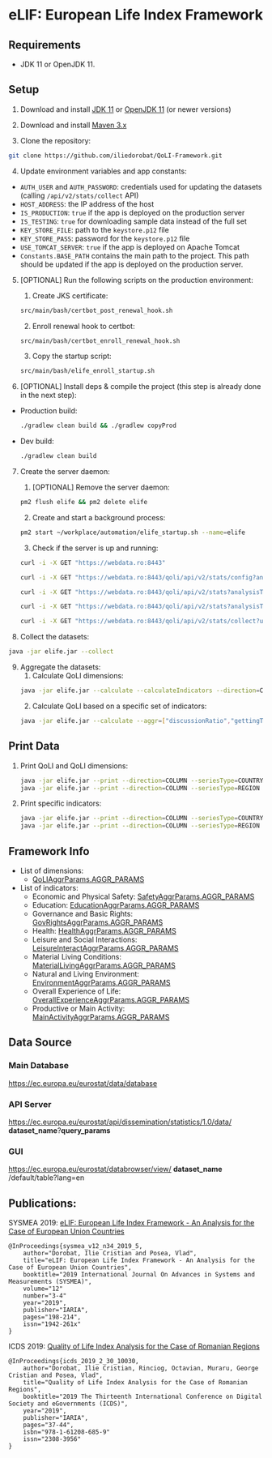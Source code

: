 # eLIF: European Life Index Framework

## Requirements
- JDK 11 or OpenJDK 11.

## Setup
1. Download and install [JDK 11](https://www.oracle.com/nl/java/technologies/javase/jdk11-archive-downloads.html) or [OpenJDK 11](https://openjdk.org/install/) (or newer versions)

2. Download and install [Maven 3.x](https://maven.apache.org/install.html)

3. Clone the repository:
```bash
git clone https://github.com/iliedorobat/QoLI-Framework.git
```

4. Update environment variables and app constants:
- `AUTH_USER` and `AUTH_PASSWORD`: credentials used for updating the datasets (calling `/api/v2/stats/collect` API)
- `HOST_ADDRESS`: the IP address of the host
- `IS_PRODUCTION`: `true` if the app is deployed on the production server
- `IS_TESTING`: `true` for downloading sample data instead of the full set
- `KEY_STORE_FILE`: path to the `keystore.p12` file
- `KEY_STORE_PASS`: password for the `keystore.p12` file
- `USE_TOMCAT_SERVER`: `true` if the app is deployed on Apache Tomcat
- `Constants.BASE_PATH` contains the main path to the project. This path should be updated if the app is deployed on the production server.

5. [OPTIONAL] Run the following scripts on the production environment:
   1. Create JKS certificate:
    ```bash
    src/main/bash/certbot_post_renewal_hook.sh
    ```
   2. Enroll renewal hook to certbot:
    ```bash
    src/main/bash/certbot_enroll_renewal_hook.sh
    ```
   3. Copy the startup script:
    ```bash
    src/main/bash/elife_enroll_startup.sh
    ```

6. [OPTIONAL] Install deps & compile the project (this step is already done in the next step):
- Production build:
    ```bash
    ./gradlew clean build && ./gradlew copyProd
    ```
- Dev build:
    ```bash
    ./gradlew clean build
    ```

7. Create the server daemon:
    1. [OPTIONAL] Remove the server daemon:
    ```bash
    pm2 flush elife && pm2 delete elife
    ```
    2. Create and start a background process:
    ```bash
    pm2 start ~/workplace/automation/elife_startup.sh --name=elife
    ```
    3. Check if the server is up and running:
    ```bash
    curl -i -X GET "https://webdata.ro:8443"
    ```
    ```bash
    curl -i -X GET "https://webdata.ro:8443/qoli/api/v2/stats/config?analysisType=aggregate"
    ```
    ```bash
    curl -i -X GET "https://webdata.ro:8443/qoli/api/v2/stats?analysisType=individually&aggr=education:dropoutRatio&startYear=2020&endYear=2022"
    ```
    ```bash
    curl -i -X GET "https://webdata.ro:8443/qoli/api/v2/stats?analysisType=aggregate&aggr=education:dropoutRatio&aggr=health:health:bodyMassIndex&startYear=2020&endYear=2022"
    ```
    ```bash
    curl -i -X GET "https://webdata.ro:8443/qoli/api/v2/stats/collect?username=admin&password=admin1234"
    ```

8. Collect the datasets:
```bash
java -jar elife.jar --collect
```

9. Aggregate the datasets:
   1. Calculate QoLI dimensions:
    ```bash
    java -jar elife.jar --calculate --calculateIndicators --direction=COLUMN
    ```
    2. Calculate QoLI based on a specific set of indicators:
    ```bash
    java -jar elife.jar --calculate --aggr=["discussionRatio","gettingTogetherFrdRatio"]
    ```

## Print Data
1. Print QoLI and QoLI dimensions:
    ```bash
    java -jar elife.jar --print --direction=COLUMN --seriesType=COUNTRY --dimension=QOLI
    java -jar elife.jar --print --direction=COLUMN --seriesType=REGION --dimension=QOLI
    ```
2. Print specific indicators:
    ```bash
    java -jar elife.jar --print --direction=COLUMN --seriesType=COUNTRY --dimension=EDUCATION --indicator=DIGITAL_SKILLS_RATIO
    java -jar elife.jar --print --direction=COLUMN --seriesType=REGION --dimension=EDUCATION --indicator=DIGITAL_SKILLS_RATIO
    ```



## Framework Info
* List of dimensions:
  * [QoLIAggrParams.AGGR_PARAMS](https://github.com/iliedorobat/QoLI-Framework/blob/release/2.1/src/ro/webdata/qoli/aggr/stats/dimensions/QoLIAggrParams.java#L42)
* List of indicators:
  * Economic and Physical Safety: [SafetyAggrParams.AGGR_PARAMS](https://github.com/iliedorobat/QoLI-Framework/blob/release/2.1/src/ro/webdata/qoli/aggr/stats/dimensions/safety/SafetyAggrParams.java#L46)
  * Education: [EducationAggrParams.AGGR_PARAMS](https://github.com/iliedorobat/QoLI-Framework/blob/release/2.1/src/ro/webdata/qoli/aggr/stats/dimensions/education/EducationAggrParams.java#L32)
  * Governance and Basic Rights: [GovRightsAggrParams.AGGR_PARAMS](https://github.com/iliedorobat/QoLI-Framework/blob/release/2.1/src/ro/webdata/qoli/aggr/stats/dimensions/gov/GovRightsAggrParams.java#L31)
  * Health: [HealthAggrParams.AGGR_PARAMS](https://github.com/iliedorobat/QoLI-Framework/blob/release/2.1/src/ro/webdata/qoli/aggr/stats/dimensions/health/HealthAggrParams.java#L52)
  * Leisure and Social Interactions: [LeisureInteractAggrParams.AGGR_PARAMS](https://github.com/iliedorobat/QoLI-Framework/blob/release/2.1/src/ro/webdata/qoli/aggr/stats/dimensions/leisureInteract/LeisureInteractAggrParams.java#L54)
  * Material Living Conditions: [MaterialLivingAggrParams.AGGR_PARAMS](https://github.com/iliedorobat/QoLI-Framework/blob/release/2.1/src/ro/webdata/qoli/aggr/stats/dimensions/materialLiving/MaterialLivingAggrParams.java#L42)
  * Natural and Living Environment: [EnvironmentAggrParams.AGGR_PARAMS](https://github.com/iliedorobat/QoLI-Framework/blob/release/2.1/src/ro/webdata/qoli/aggr/stats/dimensions/environment/EnvironmentAggrParams.java#L29)
  * Overall Experience of Life: [OverallExperienceAggrParams.AGGR_PARAMS](https://github.com/iliedorobat/QoLI-Framework/blob/release/2.1/src/ro/webdata/qoli/aggr/stats/dimensions/overall/OverallExperienceAggrParams.java#L20)
  * Productive or Main Activity: [MainActivityAggrParams.AGGR_PARAMS](https://github.com/iliedorobat/QoLI-Framework/blob/release/2.1/src/ro/webdata/qoli/aggr/stats/dimensions/mainActivity/MainActivityAggrParams.java#L44)



## Data Source
### Main Database
https://ec.europa.eu/eurostat/data/database

### API Server
https://ec.europa.eu/eurostat/api/dissemination/statistics/1.0/data/ __dataset_name__?__query_params__

### GUI
https://ec.europa.eu/eurostat/databrowser/view/ __dataset_name__ /default/table?lang=en



## Publications:
SYSMEA 2019: [eLIF: European Life Index Framework - An Analysis for the Case of European Union Countries](https://www.thinkmind.org/index.php?view=article&articleid=sysmea_v12_n34_2019_5)
```
@InProceedings{sysmea_v12_n34_2019_5,
    author="Dorobat, Ilie Cristian and Posea, Vlad",
    title="eLIF: European Life Index Framework - An Analysis for the Case of European Union Countries",
    booktitle="2019 International Journal On Advances in Systems and Measurements (SYSMEA)",
    volume="12"
    number="3-4"
    year="2019",
    publisher="IARIA",
    pages="198-214",
    issn="1942-261x"
}
```

ICDS 2019: [Quality of Life Index Analysis for the Case of Romanian Regions](http://www.thinkmind.org/index.php?view=article&articleid=icds_2019_2_30_10030)
```
@InProceedings{icds_2019_2_30_10030,
    author="Dorobat, Ilie Cristian, Rinciog, Octavian, Muraru, George Cristian and Posea, Vlad",
    title="Quality of Life Index Analysis for the Case of Romanian Regions",
    booktitle="2019 The Thirteenth International Conference on Digital Society and eGovernments (ICDS)",
    year="2019",
    publisher="IARIA",
    pages="37-44",
    isbn="978-1-61208-685-9"
    issn="2308-3956"
}
```
